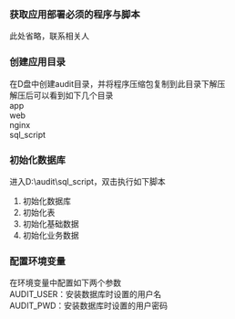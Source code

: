 ### 获取应用部署必须的程序与脚本
此处省略，联系相关人


### 创建应用目录  
在D盘中创建audit目录，并将程序压缩包复制到此目录下解压  
解压后可以看到如下几个目录  
app  
web  
nginx  
sql_script  


### 初始化数据库  
进入D:\audit\sql_script，双击执行如下脚本
1. 初始化数据库
2. 初始化表
3. 初始化基础数据
4. 初始化业务数据

### 配置环境变量
在环境变量中配置如下两个参数  
AUDIT_USER：安装数据库时设置的用户名  
AUDIT_PWD：安装数据库时设置的用户密码
